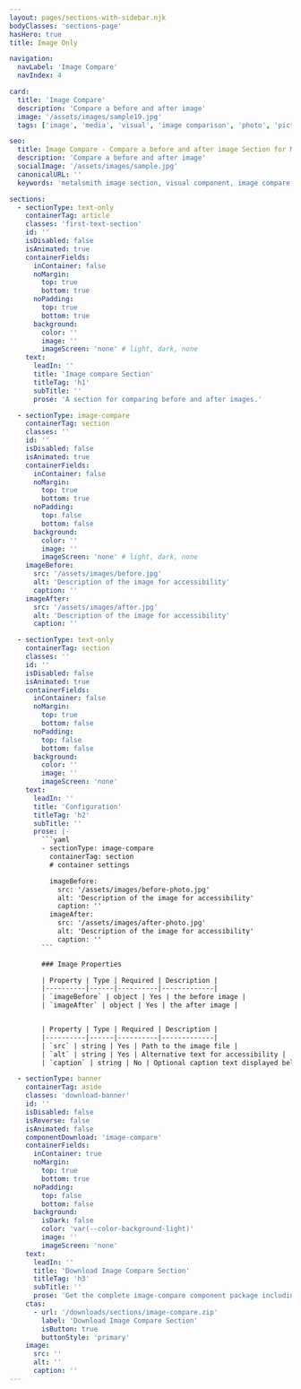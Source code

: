 ```yaml
---
layout: pages/sections-with-sidebar.njk
bodyClasses: 'sections-page'
hasHero: true
title: Image Only

navigation:
  navLabel: 'Image Compare'
  navIndex: 4

card:
  title: 'Image Compare'
  description: 'Compare a before and after image'
  image: '/assets/images/sample19.jpg'
  tags: ['image', 'media', 'visual', 'image comparison', 'photo', 'picture']

seo:
  title: Image Compare - Compare a before and after image Section for Metalsmith
  description: 'Compare a before and after image'
  socialImage: '/assets/images/sample.jpg'
  canonicalURL: ''
  keywords: 'metalsmith image section, visual component, image compare, featured image, photo section, visual content'

sections:
  - sectionType: text-only
    containerTag: article
    classes: 'first-text-section'
    id: ''
    isDisabled: false
    isAnimated: true
    containerFields:
      inContainer: false
      noMargin:
        top: true
        bottom: true
      noPadding:
        top: true
        bottom: true
      background:
        color: ''
        image: ''
        imageScreen: 'none' # light, dark, none
    text:
      leadIn: ''
      title: 'Image compare Section'
      titleTag: 'h1'
      subTitle: ''
      prose: 'A section for comparing before and after images.'

  - sectionType: image-compare
    containerTag: section
    classes: ''
    id: ''
    isDisabled: false
    isAnimated: true
    containerFields:
      inContainer: false
      noMargin:
        top: true
        bottom: true
      noPadding:
        top: false
        bottom: false
      background:
        color: ''
        image: ''
        imageScreen: 'none' # light, dark, none
    imageBefore:
      src: '/assets/images/before.jpg'
      alt: 'Description of the image for accessibility'
      caption: ''
    imageAfter:
      src: '/assets/images/after.jpg'
      alt: 'Description of the image for accessibility'
      caption: ''

  - sectionType: text-only
    containerTag: section
    classes: ''
    id: ''
    isDisabled: false
    isAnimated: true
    containerFields:
      inContainer: false
      noMargin:
        top: true
        bottom: false
      noPadding:
        top: false
        bottom: false
      background:
        color: ''
        image: ''
        imageScreen: 'none'
    text:
      leadIn: ''
      title: 'Configuration'
      titleTag: 'h2'
      subTitle: ''
      prose: |-
        ```yaml
        - sectionType: image-compare
          containerTag: section
          # container settings

          imageBefore:
            src: '/assets/images/before-photo.jpg'
            alt: 'Description of the image for accessibility'
            caption: ''
          imageAfter:
            src: '/assets/images/after-photo.jpg'
            alt: 'Description of the image for accessibility'
            caption: ''
        ```

        ### Image Properties

        | Property | Type | Required | Description |
        |----------|------|----------|-------------|
        | `imageBefore` | object | Yes | the before image |
        | `imageAfter` | object | Yes | the after image |


        | Property | Type | Required | Description |
        |----------|------|----------|-------------|
        | `src` | string | Yes | Path to the image file |
        | `alt` | string | Yes | Alternative text for accessibility |
        | `caption` | string | No | Optional caption text displayed below the image |

  - sectionType: banner
    containerTag: aside
    classes: 'download-banner'
    id: ''
    isDisabled: false
    isReverse: false
    isAnimated: false
    componentDownload: 'image-compare'
    containerFields:
      inContainer: true
      noMargin:
        top: true
        bottom: true
      noPadding:
        top: false
        bottom: false
      background:
        isDark: false
        color: 'var(--color-background-light)'
        image: ''
        imageScreen: 'none'
    text:
      leadIn: ''
      title: 'Download Image Compare Section'
      titleTag: 'h3'
      subTitle: ''
      prose: 'Get the complete image-compare component package including template, styles, manifest, examples, and installation script.'
    ctas:
      - url: '/downloads/sections/image-compare.zip'
        label: 'Download Image Compare Section'
        isButton: true
        buttonStyle: 'primary'
    image:
      src: ''
      alt: ''
      caption: ''
---
```

